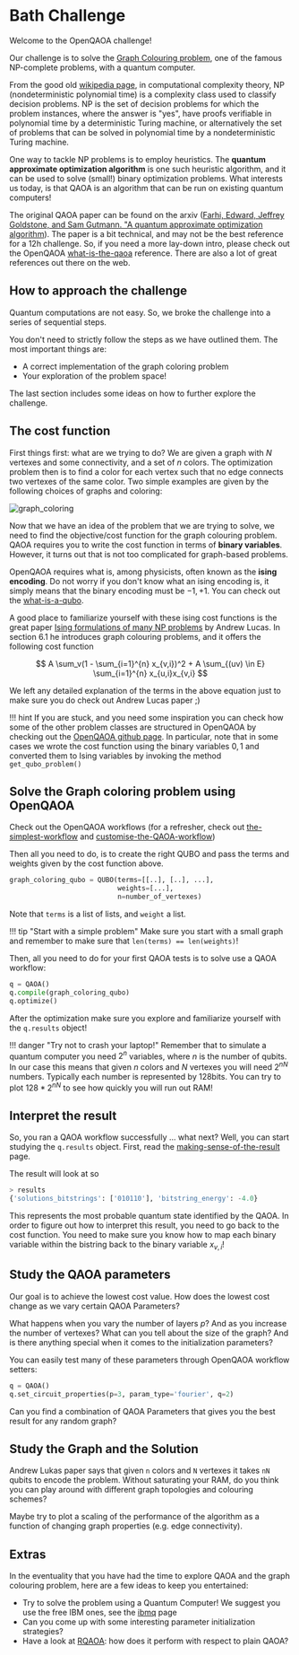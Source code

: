 # Bath Challenge

Welcome to the OpenQAOA challenge!

Our challenge is to solve the [Graph Colouring problem](https://en.wikipedia.org/wiki/Graph_coloring), one of the famous NP-complete problems, with a quantum computer.

From the good old [wikipedia page](https://en.wikipedia.org/wiki/NP_(complexity)), in computational complexity theory, NP (nondeterministic polynomial time) is a complexity class used to classify decision problems. NP is the set of decision problems for which the problem instances, where the answer is "yes", have proofs verifiable in polynomial time by a deterministic Turing machine, or alternatively the set of problems that can be solved in polynomial time by a nondeterministic Turing machine.

One way to tackle NP problems is to employ heuristics. The **quantum approximate optimization algorithm** is one such heuristic algorithm, and it can be used to solve (small!) binary optimization problems. What interests us today, is that QAOA is an algorithm that can be run on existing quantum computers! 

The original QAOA paper can be found on the arxiv ([Farhi, Edward, Jeffrey Goldstone, and Sam Gutmann. "A quantum approximate optimization algorithm](https://arxiv.org/abs/1411.4028)). The paper is a bit technical, and may not be the best reference for a 12h challenge. So, if you need a more lay-down intro, please check out the OpenQAOA [what-is-the-qaoa](/docs/what-is-the-qaoa.md) reference. There are also a lot of great references out there on the web.


## **How to approach the challenge**
Quantum computations are not easy. So, we broke the challenge into a series of sequential steps. 

You don't need to strictly follow the steps as we have outlined them. The most important things are:

 - A correct implementation of the graph coloring problem
 - Your exploration of the problem space!

The last section includes some ideas on how to further explore the challenge.


##  **The cost function**

First things first: what are we trying to do? We are given a graph with $N$ vertexes and some connectivity, and a set of $n$ colors. The optimization problem then is to find a color for each vertex such that no edge connects two vertexes of the same color. Two simple examples are given by the following choices of graphs and coloring: 

![graph_coloring](/img/Greedy_colourings.svg.png)

Now that we have an idea of the problem that we are trying to solve, we need to find the objective/cost function for the graph colouring problem. QAOA requires you to write the cost function in terms of **binary variables**. However, it turns out that is not too complicated for graph-based problems. 

OpenQAOA requires what is, among physicists, often known as the **ising encoding**. Do not worry if you don't know what an ising encoding is, it simply means that the binary encoding must be ${-1,+1}$. You can check out the [what-is-a-qubo](/docs/problems/what-is-a-qubo.md).

A good place to familiarize yourself with these ising cost functions is the great paper [Ising formulations of many NP problems](https://arxiv.org/abs/1302.5843) by Andrew Lucas. In section $6.1$ he introduces graph colouring problems, and it offers the following cost function

$$
A \sum_v(1 - \sum_{i=1}^{n} x_{v,i})^2 + A \sum_{(uv) \in E} \sum_{i=1}^{n} x_{u,i}x_{v,i}
$$

We left any detailed explanation of the terms in the above equation just to make sure you do check out Andrew Lucas paper ;)

!!! hint
    If you are stuck, and you need some inspiration you can check how some of the other problem classes are structured in OpenQAOA by checking out the [OpenQAOA github page](https://github.com/entropicalabs/openqaoa/tree/dev/openqaoa/problems). In particular, note that in some cases we wrote the cost function using the binary variables $0,1$ and converted them to Ising variables by invoking the method `get_qubo_problem()`


## **Solve the Graph coloring problem using OpenQAOA**

Check out the OpenQAOA workflows (for a refresher, check out [the-simplest-workflow](docs/the-simplest-workflow.md) and [customise-the-QAOA-workflow](docs/workflows/customise-the-QAOA-workflow.md))

Then all you need to do, is to create the right QUBO and pass the terms and weights given by the cost function above.

```Python
graph_coloring_qubo = QUBO(terms=[[..], [..], ...],
                           weights=[...],
                           n=number_of_vertexes)
```

Note that `terms` is a list of lists, and `weight` a list.

!!! tip "Start with a simple problem"
    Make sure you start with a small graph and remember to make sure that `len(terms) == len(weights)`!

Then, all you need to do for your first QAOA tests is to solve use a QAOA workflow:

```Python
q = QAOA()
q.compile(graph_coloring_qubo)
q.optimize()
```

After the optimization make sure you explore and familiarize yourself with the `q.results` object! 

!!! danger "Try not to crash your laptop!"
    Remember that to simulate a quantum computer you need $2^{n}$ variables, where $n$ is the number of qubits. In our case this means that given $n$ colors and $N$ vertexes you will need $2^{nN}$ numbers. Typically each number is represented by 128bits. You can try to plot $128 * 2^{nN}$ to see how quickly you will run out RAM! 

## **Interpret the result**

So, you ran a QAOA workflow successfully ... what next? Well, you can start studying the `q.results` object. First, read the [making-sense-of-the-result](docs/making-sense-of-the-result.md) page. 

The result will look at so
```Python
> results
{'solutions_bitstrings': ['010110'], 'bitstring_energy': -4.0}
```

This represents the most probable quantum state identified by the QAOA. In order to figure out how to interpret this result, you need to go back to the cost function. You need to make sure you know how to map each binary variable within the bistring back to the binary variable $x_{v,i}$!


## **Study the QAOA parameters**

Our goal is to achieve the lowest cost value. How does the lowest cost change as we vary certain QAOA Parameters? 

What happens when you vary the number of layers $p$? And as you increase the number of vertexes? What can you tell about the size of the graph? And is there anything special when it comes to the initialization parameters? 

You can easily test many of these parameters through OpenQAOA workflow setters:

```Python
q = QAOA()
q.set_circuit_properties(p=3, param_type='fourier', q=2)
```

Can you find a combination of QAOA Parameters that gives you the best result for any random graph?

## **Study the Graph and the Solution**

Andrew Lukas paper says that given `n` colors and `N` vertexes it takes `nN` qubits to encode the problem. Without saturating your RAM, do you think you can play around with different graph topologies and colouring schemes?

Maybe try to plot a scaling of the performance of the algorithm as a function of changing graph properties (e.g. edge connectivity).

## **Extras** 

In the eventuality that you have had the time to explore QAOA and the graph colouring problem, here are a few ideas to keep you entertained:

- Try to solve the problem using a Quantum Computer! We suggest you use the free IBM ones, see the [ibmq](docs/devices/ibmq.md) page
- Can you come up with some interesting parameter initialization strategies?
- Have a look at [RQAOA](docs/workflows/recursive-qaoa.md): how does it perform with respect to plain QAOA?
 
